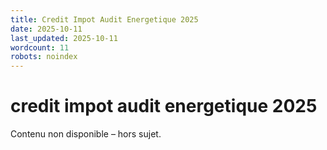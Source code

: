 ```yaml
---
title: Credit Impot Audit Energetique 2025
date: 2025-10-11
last_updated: 2025-10-11
wordcount: 11
robots: noindex
---
```


# credit impot audit energetique 2025

Contenu non disponible – hors sujet.